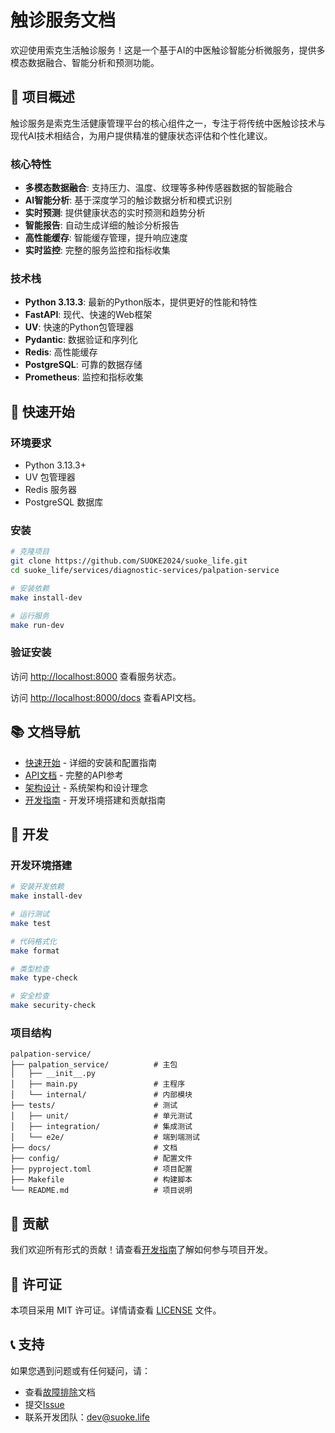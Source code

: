 # 触诊服务文档

欢迎使用索克生活触诊服务！这是一个基于AI的中医触诊智能分析微服务，提供多模态数据融合、智能分析和预测功能。

## 🎯 项目概述

触诊服务是索克生活健康管理平台的核心组件之一，专注于将传统中医触诊技术与现代AI技术相结合，为用户提供精准的健康状态评估和个性化建议。

### 核心特性

- **多模态数据融合**: 支持压力、温度、纹理等多种传感器数据的智能融合
- **AI智能分析**: 基于深度学习的触诊数据分析和模式识别
- **实时预测**: 提供健康状态的实时预测和趋势分析
- **智能报告**: 自动生成详细的触诊分析报告
- **高性能缓存**: 智能缓存管理，提升响应速度
- **实时监控**: 完整的服务监控和指标收集

### 技术栈

- **Python 3.13.3**: 最新的Python版本，提供更好的性能和特性
- **FastAPI**: 现代、快速的Web框架
- **UV**: 快速的Python包管理器
- **Pydantic**: 数据验证和序列化
- **Redis**: 高性能缓存
- **PostgreSQL**: 可靠的数据存储
- **Prometheus**: 监控和指标收集

## 🚀 快速开始

### 环境要求

- Python 3.13.3+
- UV 包管理器
- Redis 服务器
- PostgreSQL 数据库

### 安装

```bash
# 克隆项目
git clone https://github.com/SUOKE2024/suoke_life.git
cd suoke_life/services/diagnostic-services/palpation-service

# 安装依赖
make install-dev

# 运行服务
make run-dev
```

### 验证安装

访问 [http://localhost:8000](http://localhost:8000) 查看服务状态。

访问 [http://localhost:8000/docs](http://localhost:8000/docs) 查看API文档。

## 📚 文档导航

- [快速开始](getting-started/installation.md) - 详细的安装和配置指南
- [API文档](api/overview.md) - 完整的API参考
- [架构设计](architecture/overview.md) - 系统架构和设计理念
- [开发指南](development/setup.md) - 开发环境搭建和贡献指南

## 🔧 开发

### 开发环境搭建

```bash
# 安装开发依赖
make install-dev

# 运行测试
make test

# 代码格式化
make format

# 类型检查
make type-check

# 安全检查
make security-check
```

### 项目结构

```
palpation-service/
├── palpation_service/          # 主包
│   ├── __init__.py
│   ├── main.py                 # 主程序
│   └── internal/               # 内部模块
├── tests/                      # 测试
│   ├── unit/                   # 单元测试
│   ├── integration/            # 集成测试
│   └── e2e/                    # 端到端测试
├── docs/                       # 文档
├── config/                     # 配置文件
├── pyproject.toml              # 项目配置
├── Makefile                    # 构建脚本
└── README.md                   # 项目说明
```

## 🤝 贡献

我们欢迎所有形式的贡献！请查看[开发指南](development/setup.md)了解如何参与项目开发。

## 📄 许可证

本项目采用 MIT 许可证。详情请查看 [LICENSE](https://github.com/SUOKE2024/suoke_life/blob/main/LICENSE) 文件。

## 📞 支持

如果您遇到问题或有任何疑问，请：

- 查看[故障排除](troubleshooting.md)文档
- 提交[Issue](https://github.com/SUOKE2024/suoke_life/issues)
- 联系开发团队：dev@suoke.life 
